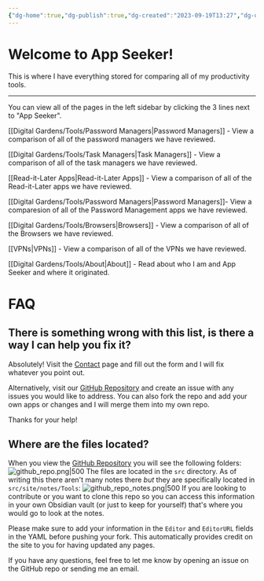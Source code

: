 ```yaml
---
{"dg-home":true,"dg-publish":true,"dg-created":"2023-09-19T13:27","dg-updated":"2023-08-11T07:43","title":null,"dg-path":"Welcome Home.md","dg-pinned":true,"permalink":"/welcome-home/","pinned":true,"tags":["gardenEntry"],"dgPassFrontmatter":true,"created":"2023-09-19T13:27","updated":"2023-08-11T07:43"}
---
```


# Welcome to App Seeker!
This is where I have everything stored for comparing all of my productivity tools.

---
You can view all of the pages in the left sidebar by clicking the 3 lines next to "App Seeker".

[[Digital Gardens/Tools/Password Managers\|Password Managers]] - View a comparison of all of the password managers we have reviewed. 

[[Digital Gardens/Tools/Task Managers\|Task Managers]] - View a comparison of all of the task managers we have reviewed.

[[Read-it-Later Apps\|Read-it-Later Apps]] - View a comparison of all of the Read-it-Later apps we have reviewed.

[[Digital Gardens/Tools/Password Managers\|Password Managers]]- View a comparesion of all of the Password Management apps we have reviewed.

[[Digital Gardens/Tools/Browsers\|Browsers]] - View a comparison of all of the Browsers we have reviewed.

[[VPNs\|VPNs]] - View a comparison of all of the VPNs we have reviewed.

[[Digital Gardens/Tools/About\|About]] - Read about who I am and App Seeker and where it originated.

# FAQ
## There is something wrong with this list, is there a way I can help you fix it?
Absolutely! Visit the [Contact](https://forms.fillout.com/t/qMsPWCewKVus) page and fill out the form and I will fix whatever you point out. 

Alternatively, visit our [GitHub Repository](https://github.com/DudeThatsErin/App-Seeker) and create an issue with any issues you would like to address. You can also fork the repo and add your own apps or changes and I will merge them into my own repo.

Thanks for your help!
## Where are the files located?
When you view the [GitHub Repository](https://github.com/DudeThatsErin/App-Seeker) you will see the following folders:
![github_repo.png|500](/img/user/Digital%20Gardens/Tools/images/github_repo.png)
The files are located in the `src` directory. As of writing this there aren't many notes there *but* they are specifically located in `src/site/notes/Tools`:
![github_repo_notes.png|500](/img/user/Digital%20Gardens/Tools/images/github_repo_notes.png)
If you are looking to contribute or you want to clone this repo so you can access this information in your own Obsidian vault (or just to keep for yourself) that's where you would go to look at the notes.

Please make sure to add your information in the `Editor` and `EditorURL` fields in the YAML before pushing your fork. This automatically provides credit on the site to you for having updated any pages.

If you have any questions, feel free to let me know by opening an issue on the GitHub repo or sending me an email.